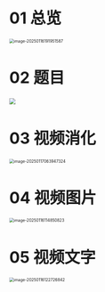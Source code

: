 # 01 总览

<img src="https://cvp.oss-cn-shanghai.aliyuncs.com/202501161919624.png" alt="image-20250116191951587" style="zoom:50%;" />



# 02 题目

<img src="https://cvp.oss-cn-shanghai.aliyuncs.com/202501161138561.png" style="zoom: 67%;" />





# 03 视频消化

<img src="https://cvp.oss-cn-shanghai.aliyuncs.com/202501170639521.png" alt="image-20250117063947324" style="zoom:50%;" />



# 04 视频图片

<img src="https://cvp.oss-cn-shanghai.aliyuncs.com/202501161148955.png" alt="image-20250116114850823" style="zoom:50%;" />



# 05 视频文字

<img src="https://cvp.oss-cn-shanghai.aliyuncs.com/202501161227926.png" alt="image-20250116122726842" style="zoom:50%;" />